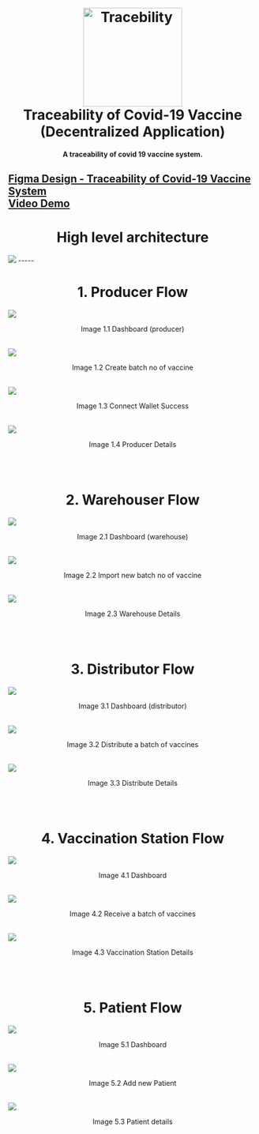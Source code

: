 <h1 align="center">
  <br>
  <a href="#"><img src="https://lh3.googleusercontent.com/pw/AM-JKLU3sGh0UAsmHTWbRiiGMevNaVJemHrXMU7qIKq649AtnlLHbGmlxPM0Gh1H8BMTqfDIhO7aZu4ZwJBhdhLDsyLkNaDIAYeRtg1iCj-FTojKNU1BySwHiU632lw3Gl6B5C9iVLtkrZBxnMDqAajt8_1o=w243-h53-no?authuser=0" alt="Tracebility" width="200"></a>
  <br>
  Traceability of Covid-19 Vaccine (Decentralized Application)
  <br>
</h1>

<h4 align="center">A traceability of covid 19 vaccine system<a href="http://electron.atom.io" target="_blank"></a>.</h4>

[Figma Design - Traceability of Covid-19 Vaccine System](https://www.figma.com/file/pIQ6FSknJ8BG7iwP7oYmUi/Khoaluantotnghiep?node-id=0%3A1)
<br>
[Video Demo](https://drive.google.com/file/d/1ew1Gae4bZBA8EKxSvlpPJt_wlLd0zteS/view?usp=sharing)
-----
<h1 align="center">High level architecture</h1>
<img src="images/diagram.jpg"/>
-----

<br />
<div>
  <h1 align="center">1. Producer Flow</h1>
  <img src="images/producer/dashboard.png" />
  <p align="center">Image 1.1 Dashboard (producer)</p>
  <br />

  <img src="images/producer/Create Producer.png" />
  <p align="center">Image 1.2 Create batch no of vaccine</p>
  <br />

  <img src="images/producer/Connect Wallet Success.png" />
  <p align="center">Image 1.3 Connect Wallet Success</p>
  <br />

  <img src="images/producer/process_detail.png" />
  <p align="center">Image 1.4 Producer Details</p>
  <br />
</div>


<br />
<div>
  <h1 align="center">2. Warehouser Flow</h1>
  <img src="images/warehouse/warehouse_dashboard.png" />
  <p align="center">Image 2.1 Dashboard (warehouse)</p>
  <br />

  <img src="images/warehouse/create_warehouse.png" />
  <p align="center">Image 2.2 Import new batch no of vaccine</p>
  <br />

  <img src="images/warehouse/warehouse_details.png" />
  <p align="center">Image 2.3 Warehouse Details</p>
  <br />
</div>


<br />
<div>
  <h1 align="center">3. Distributor Flow</h1>
  <img src="images/distributor/distributor_dashboard.png" />
  <p align="center">Image 3.1 Dashboard (distributor)</p>
  <br />

  <img src="images/distributor/create_distributor.png" />
  <p align="center">Image 3.2 Distribute a batch of vaccines</p>
  <br />

  <img src="images/distributor/distributor_details.png" />
  <p align="center">Image 3.3 Distribute Details</p>
  <br />
</div>



<br />
<div>
  <h1 align="center">4. Vaccination Station Flow</h1>
  <img src="images/vaccination/destination_dashboard.png" />
  <p align="center">Image 4.1 Dashboard</p>
  <br />

  <img src="images/vaccination/create_destination.png" />
  <p align="center">Image 4.2 Receive a batch of vaccines</p>
  <br />

  <img src="images/vaccination/destination_details.png" />
  <p align="center">Image 4.3 Vaccination Station Details</p>
  <br />
</div>


<br />
<div>
  <h1 align="center">5. Patient Flow</h1>
  <img src="images/patient/dashboard.png" />
  <p align="center">Image 5.1 Dashboard</p>
  <br />

  <img src="images/patient/create.png" />
  <p align="center">Image 5.2 Add new Patient</p>
  <br />

  <img src="images/patient/details.png" />
  <p align="center">Image 5.3 Patient details</p>
  <br />
</div>

